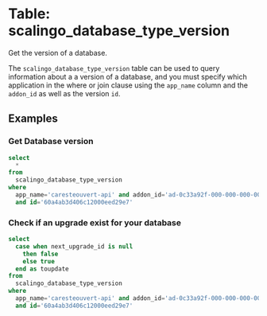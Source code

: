 # Table: scalingo_database_type_version

Get the version of a database.

The `scalingo_database_type_version` table can be used to query information about a a version of a database, and you must specify which application in the where or join clause using the `app_name` column and the `addon_id` as well as the version `id`.

## Examples

### Get Database version

```sql
select
  *
from
  scalingo_database_type_version
where
  app_name='caresteouvert-api' and addon_id='ad-0c33a92f-000-000-000-0000000'
  and id='60a4ab3d406c12000eed29e7'
```

### Check if an upgrade exist for your database

```sql
select
  case when next_upgrade_id is null
    then false
    else true
  end as toupdate
from
  scalingo_database_type_version
where
  app_name='caresteouvert-api' and addon_id='ad-0c33a92f-000-000-000-0000000'
  and id='60a4ab3d406c12000eed29e7'
```
